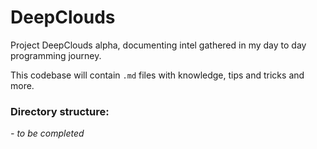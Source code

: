 # DeepClouds
Project DeepClouds alpha, documenting intel gathered in my day to day programming journey.

This codebase will contain `.md` files with knowledge, tips and tricks and more.

### Directory structure:
*- to be completed*
